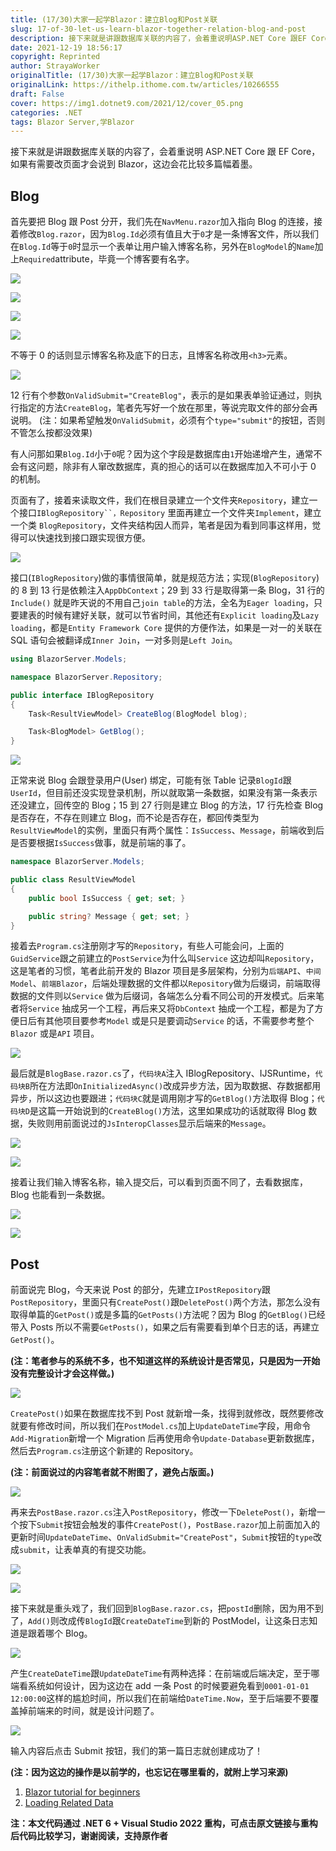 ```yaml
---
title: (17/30)大家一起学Blazor：建立Blog和Post关联
slug: 17-of-30-let-us-learn-blazor-together-relation-blog-and-post
description: 接下来就是讲跟数据库关联的内容了，会着重说明ASP.NET Core 跟EF Core，如果有需要改页面才会说到Blazor，这边会花比较多篇幅着墨。
date: 2021-12-19 18:56:17
copyright: Reprinted
author: StrayaWorker
originalTitle: (17/30)大家一起学Blazor：建立Blog和Post关联
originalLink: https://ithelp.ithome.com.tw/articles/10266555
draft: False
cover: https://img1.dotnet9.com/2021/12/cover_05.png
categories: .NET
tags: Blazor Server,学Blazor
---
```


接下来就是讲跟数据库关联的内容了，会着重说明 ASP.NET Core 跟 EF Core，如果有需要改页面才会说到 Blazor，这边会花比较多篇幅着墨。

## Blog

首先要把 Blog 跟 Post 分开，我们先在`NavMenu.razor`加入指向 Blog 的连接，接着修改`Blog.razor`，因为`Blog.Id`必须有值且大于`0`才是一条博客文件，所以我们在`Blog.Id`等于`0`时显示一个表单让用户输入博客名称，另外在`BlogModel`的`Name`加上`Required`attribute，毕竟一个博客要有名字。

![](https://img1.dotnet9.com/2021/12/2601.png)

![](https://img1.dotnet9.com/2021/12/2602.png)

![](https://img1.dotnet9.com/2021/12/2603.png)

![](https://img1.dotnet9.com/2021/12/2604.png)

不等于 0 的话则显示博客名称及底下的日志，且博客名称改用`<h3>`元素。

![](https://img1.dotnet9.com/2021/12/2605.png)

12 行有个参数`OnValidSubmit="CreateBlog"`，表示的是如果表单验证通过，则执行指定的方法`CreateBlog`，笔者先写好一个放在那里，等说完取文件的部分会再说明。
(注：如果希望触发`OnValidSubmit`，必须有个`type="submit"`的按钮，否则不管怎么按都没效果)

有人问那如果`Blog.Id`小于`0`呢？因为这个字段是数据库由`1`开始递增产生，通常不会有这问题，除非有人窜改数据库，真的担心的话可以在数据库加入不可小于 0 的机制。

页面有了，接着来读取文件，我们在根目录建立一个文件夹`Repository`，建立一个接口` IBlogRepository``，Repository ` 里面再建立一个文件夹`Implement`，建立一个类 `BlogRepository`，文件夹结构因人而异，笔者是因为看到同事这样用，觉得可以快速找到接口跟实现很方便。

![](https://img1.dotnet9.com/2021/12/2606.png)

接口(`IBlogRepository`)做的事情很简单，就是规范方法；实现(`BlogRepository`)的 8 到 13 行是依赖注入`AppDbContext`；29 到 33 行是取得第一条 Blog，31 行的`Include()` 就是昨天说的不用自己`join table`的方法，全名为`Eager loading`，只要建表的时候有建好关联，就可以节省时间，其他还有`Explicit loading`及`Lazy loading`，都是`Entity Framework Core` 提供的方便作法，如果是一对一的关联在 SQL 语句会被翻译成`Inner Join`，一对多则是`Left Join`。

```C#
using BlazorServer.Models;

namespace BlazorServer.Repository;

public interface IBlogRepository
{
	Task<ResultViewModel> CreateBlog(BlogModel blog);

	Task<BlogModel> GetBlog();
}
```

![](https://img1.dotnet9.com/2021/12/2607.png)

正常来说 Blog 会跟登录用户(User) 绑定，可能有张 Table 记录`BlogId`跟`UserId`，但目前还没实现登录机制，所以就取第一条数据，如果没有第一条表示还没建立，回传空的 Blog；15 到 27 行则是建立 Blog 的方法，17 行先检查 Blog 是否存在，不存在则建立 Blog，而不论是否存在，都回传类型为`ResultViewModel`的实例，里面只有两个属性：`IsSuccess`、`Message`，前端收到后是否要根据`IsSuccess`做事，就是前端的事了。

```C#
namespace BlazorServer.Models;

public class ResultViewModel
{
	public bool IsSuccess { get; set; }

	public string? Message { get; set; }
}
```

接着去`Program.cs`注册刚才写的`Repository`，有些人可能会问，上面的`GuidService`跟之前建立的`PostService`为什么叫`Service` 这边却叫`Repository`，这是笔者的习惯，笔者此前开发的 Blazor 项目是多层架构，分别为`后端API`、`中间Model`、`前端Blazor`，后端处理数据的文件都以`Repository`做为后缀词，前端取得数据的文件则以`Service` 做为后缀词，各端怎么分看不同公司的开发模式。后来笔者将`Service` 抽成另一个工程，再后来又将`DbContext` 抽成一个工程，都是为了方便日后有其他项目要参考`Model` 或是只是要调动`Service` 的话，不需要参考整个`Blazor` 或是`API` 项目。

![](https://img1.dotnet9.com/2021/12/2608.png)

最后就是`BlogBase.razor.cs`了，`代码块A`注入 IBlogRepository、IJSRuntime，`代码块B`所在方法即`OnInitializedAsync()`改成异步方法，因为取数据、存数据都用异步，所以这边也要跟进；`代码块C`就是调用刚才写的`GetBlog()`方法取得 Blog；`代码块D`是这篇一开始说到的`CreateBlog()`方法，这里如果成功的话就取得 Blog 数据，失败则用前面说过的`JsInteropClasses`显示后端来的`Message`。

![](https://img1.dotnet9.com/2021/12/2609.png)

![](https://img1.dotnet9.com/2021/12/2610.png)

接着让我们输入博客名称，输入提交后，可以看到页面不同了，去看数据库，Blog 也能看到一条数据。

![](https://img1.dotnet9.com/2021/12/2611.gif)

![](https://img1.dotnet9.com/2021/12/2612.png)

## Post

前面说完 Blog，今天来说 Post 的部分，先建立`IPostRepository`跟`PostRepository`，里面只有`CreatePost()`跟`DeletePost()`两个方法，那怎么没有取得单篇的`GetPost()`或是多篇的`GetPosts()`方法呢？因为 Blog 的`GetBlog()`已经带入 Posts 所以不需要`GetPosts()`，如果之后有需要看到单个日志的话，再建立`GetPost()`。

**(注：笔者参与的系统不多，也不知道这样的系统设计是否常见，只是因为一开始没有完整设计才会这样做。)**

![](https://img1.dotnet9.com/2021/12/2613.png)

`CreatePost()`如果在数据库找不到 Post 就新增一条，找得到就修改，既然要修改就要有修改时间，所以我们在`PostModel.cs`加上`UpdateDateTime`字段，用命令`Add-Migration`新增一个 Migration 后再使用命令`Update-Database`更新数据库，然后去`Program.cs`注册这个新建的 Repository。

**(注：前面说过的内容笔者就不附图了，避免占版面。)**

![](https://img1.dotnet9.com/2021/12/2614.png)

再来去`PostBase.razor.cs`注入`PostRepository`，修改一下`DeletePost()`，新增一个按下`Submit`按钮会触发的事件`CreatePost()`，`PostBase.razor`加上前面加入的更新时间`UpdateDateTime`、`OnValidSubmit="CreatePost"`，`Submit`按钮的`type`改成`submit`，让表单真的有提交功能。

![](https://img1.dotnet9.com/2021/12/2615.png)

![](https://img1.dotnet9.com/2021/12/2616.png)

接下来就是重头戏了，我们回到`BlogBase.razor.cs`，把`postId`删除，因为用不到了，`Add()`则改成传`BlogId`跟`CreateDateTime`到新的 PostModel，让这条日志知道是跟着哪个 Blog。

![](https://img1.dotnet9.com/2021/12/2617.png)

产生`CreateDateTime`跟`UpdateDateTime`有两种选择：在前端或后端决定，至于哪端看系统如何设计，因为这边在 add 一条 Post 的时候要避免看到`0001-01-01 12:00:00`这样的尴尬时间，所以我们在前端给`DateTime.Now`，至于后端要不要覆盖掉前端来的时间，就是设计问题了。

![](https://img1.dotnet9.com/2021/12/2618.png)

输入内容后点击 Submit 按钮，我们的第一篇日志就创建成功了！

**(注：因为这边的操作是以前学的，也忘记在哪里看的，就附上学习来源)**

1. [Blazor tutorial for beginners](https://www.youtube.com/playlist?list=PL6n9fhu94yhVowClAs8-6nYnfsOTma14P)
2. [Loading Related Data](https://docs.microsoft.com/en-us/ef/core/querying/related-data/)

**注：本文代码通过 .NET 6 + Visual Studio 2022 重构，可点击原文链接与重构后代码比较学习，谢谢阅读，支持原作者**
